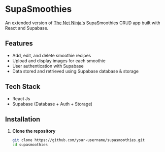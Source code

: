 # SupaSmoothies

An extended version of [The Net Ninja's](https://www.youtube.com/playlist?list=PL4cUxeGkcC9jLYyp2Aoh6hcWuxFDX6PBJ) SupaSmoothies CRUD app built with React and Supabase.


## Features

- Add, edit, and delete smoothie recipes
- Upload and display images for each smoothie
- User authentication with Supabase
- Data stored and retrieved using Supabase database & storage


## Tech Stack

- React Js
- Supabase (Database + Auth + Storage)


## Installation

1. **Clone the repository**
   ```bash
   git clone https://github.com/your-username/supasmoothies.git
   cd supasmoothies
